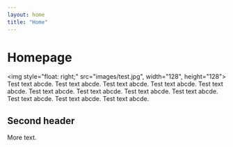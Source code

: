 ```yaml
---
layout: home
title: "Home"
---
```

# Homepage
<!-- <img align="left" src="images/test.jpg" /> -->
<img style="float: right;" src="images/test.jpg", width="128", height="128">
Test text abcde.
Test text abcde.
Test text abcde.
Test text abcde.
Test text abcde.
Test text abcde.
Test text abcde.
Test text abcde.
Test text abcde.
Test text abcde.
Test text abcde.
Test text abcde.


## Second header
More text.
